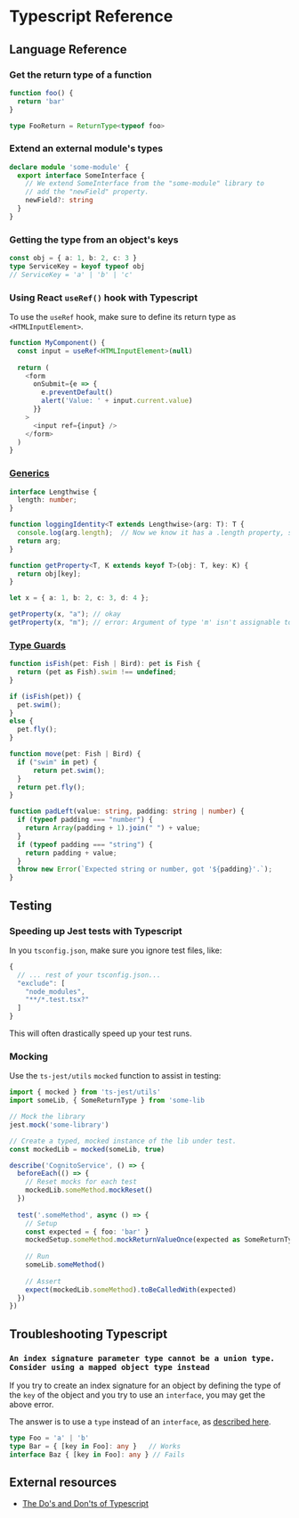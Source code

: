 # Typescript Reference

## Language Reference

### Get the return type of a function

```ts
function foo() {
  return 'bar'
}

type FooReturn = ReturnType<typeof foo>
``` 

### Extend an external module's types

```ts
declare module 'some-module' {
  export interface SomeInterface {
    // We extend SomeInterface from the "some-module" library to
    // add the "newField" property.
    newField?: string
  }
}
```

### Getting the type from an object's keys

```ts
const obj = { a: 1, b: 2, c: 3 }
type ServiceKey = keyof typeof obj
// ServiceKey = 'a' | 'b' | 'c'
```

### Using React `useRef()` hook with Typescript

To use the `useRef` hook, make sure to define its return type as `<HTMLInputElement>`.

```ts
function MyComponent() {
  const input = useRef<HTMLInputElement>(null)
  
  return (
    <form 
      onSubmit={e => {
        e.preventDefault()
        alert('Value: ' + input.current.value)
      }}
    >
      <input ref={input} />
    </form>
  )
}
```

### [Generics](https://www.typescriptlang.org/docs/handbook/generics.html)

```ts
interface Lengthwise {
  length: number;
}

function loggingIdentity<T extends Lengthwise>(arg: T): T {
  console.log(arg.length);  // Now we know it has a .length property, so no more error
  return arg;
}
```

```ts
function getProperty<T, K extends keyof T>(obj: T, key: K) {
  return obj[key];
}

let x = { a: 1, b: 2, c: 3, d: 4 };

getProperty(x, "a"); // okay
getProperty(x, "m"); // error: Argument of type 'm' isn't assignable to 'a' | 'b' | 'c' | 'd'.
```

### [Type Guards](https://www.typescriptlang.org/docs/handbook/advanced-types.html#type-guards-and-differentiating-types)

```ts
function isFish(pet: Fish | Bird): pet is Fish {
  return (pet as Fish).swim !== undefined;
}

if (isFish(pet)) {
  pet.swim();
}
else {
  pet.fly();
}

function move(pet: Fish | Bird) {
  if ("swim" in pet) {
      return pet.swim();
  }
  return pet.fly();
}
```

```ts
function padLeft(value: string, padding: string | number) {
  if (typeof padding === "number") {
    return Array(padding + 1).join(" ") + value;
  }
  if (typeof padding === "string") {
    return padding + value;
  }
  throw new Error(`Expected string or number, got '${padding}'.`);
}
```

## Testing


### Speeding up Jest tests with Typescript

In you `tsconfig.json`, make sure you ignore test files, like:

```js
{
  // ... rest of your tsconfig.json...
  "exclude": [
    "node_modules",
    "**/*.test.tsx?"
  ]
}
```

This will often drastically speed up your test runs.

### Mocking

Use the `ts-jest/utils` `mocked` function to assist in testing:

```ts
import { mocked } from 'ts-jest/utils'
import someLib, { SomeReturnType } from 'some-lib

// Mock the library
jest.mock('some-library')

// Create a typed, mocked instance of the lib under test.
const mockedLib = mocked(someLib, true)

describe('CognitoService', () => {
  beforeEach(() => {
    // Reset mocks for each test
    mockedLib.someMethod.mockReset()
  })
  
  test('.someMethod', async () => {
    // Setup
    const expected = { foo: 'bar' }
    mockedSetup.someMethod.mockReturnValueOnce(expected as SomeReturnType)
    
    // Run
    someLib.someMethod()
    
    // Assert
    expect(mockedLib.someMethod).toBeCalledWith(expected)
  })
})
```


## Troubleshooting Typescript

### `An index signature parameter type cannot be a union type. Consider using a mapped object type instead`

If you try to create an index signature for an object by defining the type of the `key` of the object and you try to use an `interface`, you may get the above error.

The answer is to use a `type` instead of an `interface`, as [described here](https://github.com/Microsoft/TypeScript/issues/24220#issuecomment-449325451).

```ts
type Foo = 'a' | 'b'
type Bar = { [key in Foo]: any }   // Works
interface Baz { [key in Foo]: any } // Fails
```

## External resources

- [The Do's and Don'ts of Typescript](https://www.typescriptlang.org/docs/handbook/declaration-files/do-s-and-don-ts.html)
